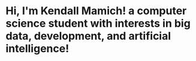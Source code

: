 <h1>Hi, I'm Kendall Mamich!
a computer science student with interests in big data, development, and artificial intelligence!</h1>

